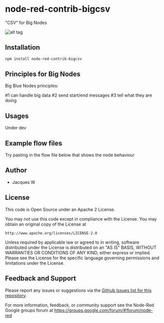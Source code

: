 # node-red-contrib-bigcsv
"CSV" for Big Nodes

![alt tag](https://cloud.githubusercontent.com/assets/18165555/14234431/e9efc6d2-f9e2-11e5-9b10-3554586c6d20.png)

## Installation
```bash
npm install node-red-contrib-bigcsv
```

## Principles for Big Nodes

   Big Blue Nodes principles:
 
   #1 can handle big data
   #2 send start/end messages
   #3 tell what they are doing

## Usages

  Under dev

## Example flow files

  Try pasting in the flow file below that shows the node behaviour 

## Author

  - Jacques W

## License

This code is Open Source under an Apache 2 License.

You may not use this code except in compliance with the License. You may obtain an original copy of the License at

    http://www.apache.org/licenses/LICENSE-2.0

Unless required by applicable law or agreed to in writing, software distributed under the License is distributed on an
"AS IS" BASIS, WITHOUT WARRANTIES OR CONDITIONS OF ANY KIND, either express or implied. Please see the
License for the specific language governing permissions and limitations under the License.

## Feedback and Support

Please report any issues or suggestions via the [Github Issues list for this repository](https://github.com/Jacques44/node-red-contrib-bigcsv/issues).

For more information, feedback, or community support see the Node-Red Google groups forum at https://groups.google.com/forum/#!forum/node-red


